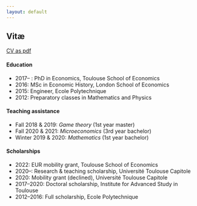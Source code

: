 ```yaml
---
layout: default
---
```


## Vitæ

[CV as pdf](/assets/images/CV_AJacquet.pdf)

#### Education

- 2017– : PhD in Economics, Toulouse School of Economics
- 2016: MSc in Economic History, London School of Economics
- 2015: Engineer, Ecole Polytechnique
- 2012: Preparatory classes in Mathematics and Physics


#### Teaching assistance

- Fall 2018 & 2019: *Game theory* (1st year master) 
- Fall 2020 & 2021: *Microeconomics* (3rd year bachelor)
- Winter 2019 & 2020: *Mathematics* (1st year bachelor)   


#### Scholarships

- 2022: EUR mobility grant, Toulouse School of Economics
- 2020–: Research & teaching scholarship, Université Toulouse Capitole
- 2020: Mobility grant (declined), Université Toulouse Capitole
- 2017–2020: Doctoral scholarship, Institute for Advanced Study in Toulouse
- 2012–2016: Full scholarship, Ecole Polytechnique
